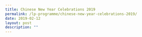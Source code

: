 ```yaml
---
title: Chinese New Year Celebrations 2019
permalink: /lp-programme/chinese-new-year-celebrations-2019/
date: 2019-02-12
layout: post
description: ""
---
```

